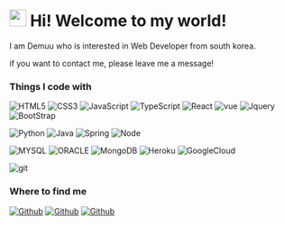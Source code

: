 <h1><img src="https://emojis.slackmojis.com/emojis/images/1531849430/4246/blob-sunglasses.gif?1531849430" width="30"/> Hi! Welcome to my world!</h1>

<p>I am Demuu who is interested in Web Developer from south korea.</p>
<p>if you want to contact me, please leave me a message!</p>

<h3>Things I code with</h3>
<p>
    <img alt="HTML5" src="https://img.shields.io/badge/HTML5-E34F26?style=for-the-badge&logo=html5&logoColor=white" />
    <img alt="CSS3" src="https://img.shields.io/badge/CSS3-1572B6?style=for-the-badge&logo=css3&logoColor=white" />
    <img alt="JavaScript" src="https://img.shields.io/badge/JavaScript-F7DF1E?style=for-the-badge&logo=javascript&logoColor=black" />
    <img alt="TypeScript" src="https://img.shields.io/badge/TypeScript-007ACC?style=for-the-badge&logo=typescript&logoColor=white" />
    <img alt="React" src="https://img.shields.io/badge/React-20232A?style=for-the-badge&logo=react&logoColor=61DAFB" />
    <img alt="vue" src="https://img.shields.io/badge/Vue.js-35495E?style=for-the-badge&logo=vue.js&logoColor=4FC08D" />
    <img alt="Jquery" src="https://img.shields.io/badge/jQuery-0769AD?style=for-the-badge&logo=jquery&logoColor=white" />
    <img alt="BootStrap" src="https://img.shields.io/badge/Bootstrap-563D7C?style=for-the-badge&logo=bootstrap&logoColor=white" />
</p>
<p>  
    <img alt="Python" src="https://img.shields.io/badge/Python-3776AB?style=for-the-badge&logo=python&logoColor=white" />
    <img alt="Java" src="https://img.shields.io/badge/Java-ED8B00?style=for-the-badge&logo=java&logoColor=white" />
    <img alt="Spring" src="https://img.shields.io/badge/Spring-6DB33F?style=for-the-badge&logo=spring&logoColor=white" />
    <img alt="Node" src="https://img.shields.io/badge/Node.js-43853D?style=for-the-badge&logo=node.js&logoColor=white" />
</p>
<p>     
    <img alt="MYSQL" src="https://img.shields.io/badge/MySQL-00000F?style=flat-square&logo=mysql&logoColor=white" />
    <img alt="ORACLE" src="https://img.shields.io/badge/Oracle-F80000?style=flat-square&logo=Oracle&logoColor=white" />
    <img alt="MongoDB" src="https://img.shields.io/badge/MongoDB-4EA94B?style=flat-square&logo=mongodb&logoColor=white" />
    <img alt="Heroku" src="https://img.shields.io/badge/Heroku-430098?style=flat-square&logo=heroku&logoColor=white" />
    <img alt="GoogleCloud" src="https://img.shields.io/badge/Google_Cloud-4285F4?style=flat-square&logo=google-cloud&logoColor=white" />
    <p><img alt="git" src="https://img.shields.io/badge/-Git-F05032?style=flat-square&logo=git&logoColor=white" /></p>
</p>

<h3>Where to find me</h3>
<a href="https://github.com/Preasim" target="_blank"><img alt="Github" src="https://img.shields.io/badge/GitHub-%2312100E.svg?&style=for-the-badge&logo=Github&logoColor=white" /></a>
<a href="https://preasim.github.io/" target="_blank"><img alt="Github" src="https://img.shields.io/badge/website-000000?style=for-the-badge&logo=About.me&logoColor=white" /></a>
<a href="https://discord.gg/JzPKxJcdpe" target="_blank"><img alt="Github" src="https://img.shields.io/badge/Discord-7289DA?style=for-the-badge&logo=discord&logoColor=white" /></a>
